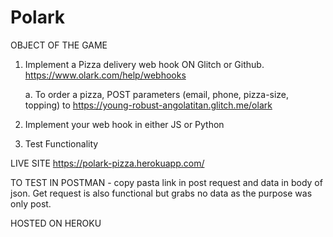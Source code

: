 # Polark

OBJECT OF THE GAME

1.	Implement a Pizza delivery web hook ON Glitch or Github. https://www.olark.com/help/webhooks

	a. To order a pizza, POST parameters (email, phone, pizza-size, topping) to https://young-robust-angolatitan.glitch.me/olark

2.	Implement your web hook in either JS or Python

3.	Test Functionality

LIVE SITE https://polark-pizza.herokuapp.com/

TO TEST IN POSTMAN - copy pasta link in post request and data in body of json. Get request is also functional but grabs no data as the purpose was only post.

HOSTED ON HEROKU
